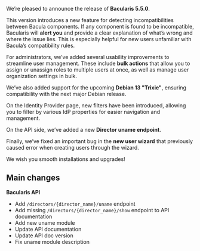 
We’re pleased to announce the release of **Bacularis 5.5.0**.

This version introduces a new feature for detecting incompatibilities between
 Bacula components. If any component is found to be incompatible, Bacularis will
 **alert you** and provide a clear explanation of what’s wrong and where the
 issue lies. This is especially helpful for new users unfamiliar with Bacula’s
 compatibility rules.

For administrators, we’ve added several usability improvements to streamline
 user management. These include **bulk actions** that allow you to assign or
 unassign roles to multiple users at once, as well as manage user organization
 settings in bulk.

We’ve also added support for the upcoming **Debian 13 "Trixie"**, ensuring
 compatibility with the next major Debian release.

On the Identity Provider page, new filters have been introduced, allowing you
 to filter by various IdP properties for easier navigation and management.

On the API side, we’ve added a new **Director uname endpoint**.

Finally, we’ve fixed an important bug in the **new user wizard** that previously
 caused error when creating users through the wizard.

We wish you smooth installations and upgrades!

## Main changes

**Bacularis API**

 * Add ``/directors/{director_name}/uname`` endpoint
 * Add missing ``/directors/{director_name}/show`` endpoint to API documentation
 * Add new uname module
 * Update API documentation
 * Update API doc version
 * Fix uname module description

